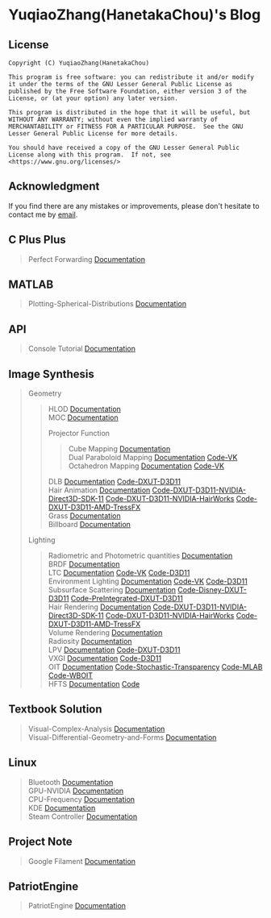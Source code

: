 # YuqiaoZhang(HanetakaChou)'s Blog  

## License  
```  
Copyright (C) YuqiaoZhang(HanetakaChou)

This program is free software: you can redistribute it and/or modify it under the terms of the GNU Lesser General Public License as published by the Free Software Foundation, either version 3 of the License, or (at your option) any later version.

This program is distributed in the hope that it will be useful, but WITHOUT ANY WARRANTY; without even the implied warranty of MERCHANTABILITY or FITNESS FOR A PARTICULAR PURPOSE.  See the GNU Lesser General Public License for more details.

You should have received a copy of the GNU Lesser General Public License along with this program.  If not, see <https://www.gnu.org/licenses/>
```  

## Acknowledgment  

If you find there are any mistakes or improvements, please don't hesitate to contact me by [email](mailto:HanetakaChou@outlook.com).  

## C Plus Plus  

> Perfect Forwarding [Documentation](C-Plus-Plus/Perfect-Forwarding.html)  

## MATLAB  

> Plotting-Spherical-Distributions [Documentation](MATLAB/Plotting-Spherical-Distributions.html)  

## API  

> Console Tutorial [Documentation](https://hanetakachou.github.io/Console-Tutorial/)  

## Image Synthesis  

> Geometry  
>  
>> HLOD [Documentation](Image-Synthesis/Geometry/HLOD.html)  
>> MOC [Documentation](Image-Synthesis/Geometry/MOC.html)  
>>  
>> Projector Function  
>>> Cube Mapping [Documentation](Image-Synthesis/Geometry/Projector-Function/Cube-Mapping.html)  
>>> Dual Paraboloid Mapping [Documentation](Image-Synthesis/Geometry/Projector-Function/Dual-Paraboloid-Mapping.html) [Code-VK](https://github.com/HanetakaChou/Image-Synthesis/tree/Dual-Paraboloid-Mapping-VK)  
>>> Octahedron Mapping [Documentation](Image-Synthesis/Geometry/Projector-Function/Octahedron-Mapping.html) [Code-VK](https://github.com/HanetakaChou/Image-Synthesis/tree/Octahedron-Mapping-VK)  
>>>  
>> DLB [Documentation](Image-Synthesis/Geometry/DLB.html) [Code-DXUT-D3D11](https://github.com/HanetakaChou/Image-Synthesis/tree/DLB-DXUT-D3D11)  
>> Hair Animation [Documentation](Image-Synthesis/Geometry/Hair-Animation.html) [Code-DXUT-D3D11-NVIDIA-Direct3D-SDK-11](https://github.com/HanetakaChou/Image-Synthesis/tree/Hair-DXUT-D3D11-NVIDIA-Direct3D-SDK-11) [Code-DXUT-D3D11-NVIDIA-HairWorks](https://github.com/HanetakaChou/Image-Synthesis/tree/Hair-DXUT-D3D11-NVIDIA-HairWorks) [Code-DXUT-D3D11-AMD-TressFX](https://github.com/HanetakaChou/Image-Synthesis/tree/Hair-DXUT-D3D11-AMD-TressFX)  
>> Grass [Documentation](Image-Synthesis/Geometry/Grass.html)  
>> Billboard [Documentation](Image-Synthesis/Geometry/Billboard.html)  
>>  
> Lighting  
>  
>> Radiometric and Photometric quantities [Documentation](Image-Synthesis/Lighting/Radiometric-and-Photometric-quantities.html)  
>> BRDF [Documentation](Image-Synthesis/Lighting/BRDF.html)  
>> LTC [Documentation](Image-Synthesis/Lighting/LTC.html) [Code-VK](https://github.com/HanetakaChou/Image-Synthesis/tree/LTC-VK) [Code-D3D11](https://github.com/HanetakaChou/Image-Synthesis/tree/LTC-D3D11)  
>> Environment Lighting [Documentation](Image-Synthesis/Lighting/Environment-Lighting.html) [Code-VK](https://github.com/HanetakaChou/Image-Synthesis/tree/Environment-Lighting-VK) [Code-D3D11](https://github.com/HanetakaChou/Image-Synthesis/tree/Environment-Lighting-D3D11)  
>> Subsurface Scattering [Documentation](Image-Synthesis/Lighting/Subsurface-Scattering.html) [Code-Disney-DXUT-D3D11](https://github.com/HanetakaChou/Image-Synthesis/tree/Subsurface-Scattering-Disney-DXUT-D3D11) [Code-PreIntegrated-DXUT-D3D11](https://github.com/HanetakaChou/Image-Synthesis/tree/Subsurface-Scattering-PreIntegrated-DXUT-D3D11)  
>> Hair Rendering [Documentation](Image-Synthesis/Lighting/Hair-Rendering.html) [Code-DXUT-D3D11-NVIDIA-Direct3D-SDK-11](https://github.com/HanetakaChou/Image-Synthesis/tree/Hair-DXUT-D3D11-NVIDIA-Direct3D-SDK-11) [Code-DXUT-D3D11-NVIDIA-HairWorks](https://github.com/HanetakaChou/Image-Synthesis/tree/Hair-DXUT-D3D11-NVIDIA-HairWorks) [Code-DXUT-D3D11-AMD-TressFX](https://github.com/HanetakaChou/Image-Synthesis/tree/Hair-DXUT-D3D11-AMD-TressFX)  
>> Volume Rendering [Documentation](Image-Synthesis/Lighting/Volume-Rendering.html)  
>> Radiosity [Documentation](Image-Synthesis/Lighting/Radiosity.html)  
>> LPV [Documentation](Image-Synthesis/Lighting/LPV.html) [Code-DXUT-D3D11](https://github.com/HanetakaChou/Image-Synthesis/tree/LPV-DXUT-D3D11)  
>> VXGI [Documentation](Image-Synthesis/Lighting/VXGI.html) [Code-D3D11](https://github.com/HanetakaChou/Image-Synthesis/tree/VXGI-D3D11)  
>> OIT [Documentation](Image-Synthesis/Lighting/OIT.html) [Code-Stochastic-Transparency](https://github.com/HanetakaChou/StochasticTransparency) [Code-MLAB](https://github.com/HanetakaChou/MultiLayerAlphaBlending) [Code-WBOIT](https://github.com/HanetakaChou/WeightedBlendedOIT)  
>> HFTS [Documentation](Image-Synthesis/Lighting/HFTS.html) [Code](https://github.com/HanetakaChou/HFTS)  
>>  

## Textbook Solution  

> Visual-Complex-Analysis [Documentation](Textbook-Solution/Visual-Complex-Analysis.html)  
> Visual-Differential-Geometry-and-Forms [Documentation](Textbook-Solution/Visual-Differential-Geometry-and-Forms.html)  

## Linux  

> Bluetooth [Documentation](Linux/Bluetooth.html)  
> GPU-NVIDIA [Documentation](Linux/GPU-NVIDIA.html)  
> CPU-Frequency [Documentation](Linux/CPU-Frequency.html)  
> KDE [Documentation](Linux/KDE.html)  
> Steam Controller [Documentation](Linux/Steam-Controller.html)  

## Project Note  

> Google Filament [Documentation](Project-Note/Google-Filament.html)  

## PatriotEngine  

> PatriotEngine [Documentation](PatriotEngine/index.html)  
